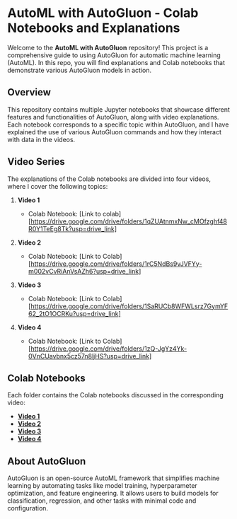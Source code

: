 # AutoML with AutoGluon - Colab Notebooks and Explanations

Welcome to the **AutoML with AutoGluon** repository! This project is a comprehensive guide to using AutoGluon for automatic machine learning (AutoML). In this repo, you will find explanations and Colab notebooks that demonstrate various AutoGluon models in action.

## Overview

This repository contains multiple Jupyter notebooks that showcase different features and functionalities of AutoGluon, along with video explanations. Each notebook corresponds to a specific topic within AutoGluon, and I have explained the use of various AutoGluon commands and how they interact with data in the videos.

## Video Series

The explanations of the Colab notebooks are divided into four videos, where I cover the following topics:

1. **Video 1**
   - Colab Notebook: [Link to colab][https://drive.google.com/drive/folders/1qZUAtnmxNw_cMOfzghf48R0Y1TeEg8Tk?usp=drive_link]

2. **Video 2**
   - Colab Notebook: [Link to Colab][https://drive.google.com/drive/folders/1rC5NdBs9vJVFYy-m002vCvRiAnVsAZh6?usp=drive_link]

3. **Video 3**
   - Colab Notebook: [Link to Colab][https://drive.google.com/drive/folders/1SaRUCb8WFWLsrz7GymYF62_2tO1OCRKu?usp=drive_link]

4. **Video 4**
   - Colab Notebook: [Link to Colab][https://drive.google.com/drive/folders/1zQ-JgYz4Yk-0VnCUavbnx5cz57n8ljHS?usp=drive_link]

## Colab Notebooks

Each folder contains the Colab notebooks discussed in the corresponding video:

- **[Video 1](#)**
- **[Video 2](#)**
- **[Video 3](#)**
- **[Video 4](#)**


## About AutoGluon

AutoGluon is an open-source AutoML framework that simplifies machine learning by automating tasks like model training, hyperparameter optimization, and feature engineering. It allows users to build models for classification, regression, and other tasks with minimal code and configuration.
